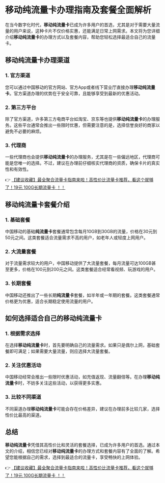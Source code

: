 # 移动纯流量卡办理指南及套餐全面解析

在当今数字化时代，**移动纯流量卡**已成为许多用户的首选，尤其是对于需要大量流量的用户来说，这种卡片不仅价格实惠，还能满足日常上网需求。本文将为您详细介绍**移动纯流量卡**的办理方式以及套餐内容，帮助您轻松选择最适合自己的流量卡。

## 移动纯流量卡办理渠道

### 1. 官方渠道
您可以通过中国移动的官方网站、官方App或者线下营业厅直接办理**移动纯流量卡**。官方渠道办理的优势在于安全可靠，且能够享受到最新的优惠活动。

### 2. 第三方平台
除了官方渠道，许多第三方电商平台如淘宝、京东等也提供**移动纯流量卡**的办理服务。这些平台通常会推出一些限时优惠，但需要注意的是，选择信誉良好的商家以避免不必要的麻烦。

### 3. 代理商
一些代理商也会提供**移动纯流量卡**的办理服务，尤其是在一些偏远地区，代理商可能是您唯一的选择。不过，建议在办理前仔细核实代理商的资质，确保卡片的真实性和有效性。

👉 [【建议收藏】最全聚合流量卡指南来啦！高性价比流量卡推荐，看这个就够了！19元 100G长期流量卡 ！！](https://bit.ly/Liuliangka)

## 移动纯流量卡套餐介绍

### 1. 基础套餐
中国移动的基础**纯流量卡**套餐通常包含每月10GB到30GB的流量，价格在30元到50元之间。这类套餐适合流量需求不高的用户，如老年人或轻度上网用户。

### 2. 大流量套餐
对于流量需求较大的用户，中国移动提供了大流量套餐，每月流量可达100GB甚至更多，价格在100元到200元之间。这类套餐适合经常看视频、玩游戏的用户。

### 3. 长期套餐
中国移动还推出了一些长期**纯流量卡**套餐，如半年或一年期的套餐。这类套餐通常价格更为优惠，适合长期稳定使用流量的用户。

## 如何选择适合自己的移动纯流量卡

### 1. 根据需求选择
在选择**移动纯流量卡**时，首先要明确自己的流量需求。如果只是偶尔上网，基础套餐即可满足；如果需要大量流量，则应选择大流量套餐。

### 2. 关注优惠活动
中国移动经常会推出一些限时优惠活动，如充值返现、流量翻倍等。在办理**移动纯流量卡**时，不妨多关注这些活动，以获得更多实惠。

### 3. 比较不同渠道
不同渠道办理**移动纯流量卡**可能会存在价格差异，建议在办理前多比较几家，选择性价比最高的渠道。

## 总结

**移动纯流量卡**凭借其高性价比和灵活的套餐选择，已成为许多用户的首选。通过本文的介绍，相信您已经对**移动纯流量卡**的办理方式和套餐内容有了全面的了解。希望您能根据自己的需求，选择到最适合的流量卡，享受畅快的上网体验。

👉 [【建议收藏】最全聚合流量卡指南来啦！高性价比流量卡推荐，看这个就够了！19元 100G长期流量卡 ！！](https://bit.ly/Liuliangka)